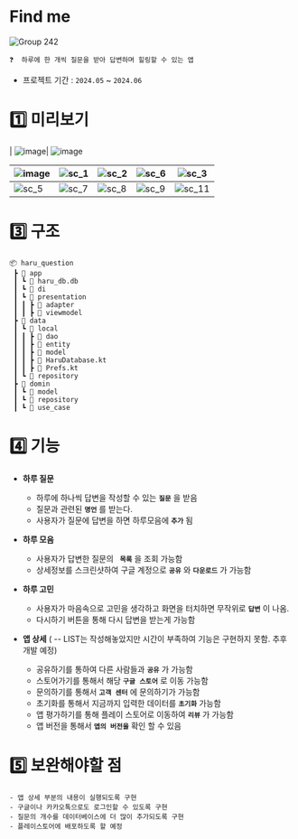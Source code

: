 # Find me 

![Group 242](https://user-images.githubusercontent.com/94586184/230772869-10666a35-d9cd-4246-9a09-58aa45499138.png)
```
❓  하루에 한 개씩 질문을 받아 답변하며 힐링할 수 있는 앱
```
- 프로젝트 기간 : `2024.05` ~ `2024.06`


# :one: 미리보기
| ![image](https://github.com/yena101/myblog/assets/130446733/5b4eaed5-3537-4f9a-8747-9446e3341610)| ![image](https://github.com/yena101/myblog/assets/130446733/af37b639-55a5-4895-8ff5-c0013e4bb4dd)


| ![image](https://github.com/yena101/myblog/assets/130446733/5b4eaed5-3537-4f9a-8747-9446e3341610)| ![sc_1](https://user-images.githubusercontent.com/94586184/230772672-9bd7733b-7f96-40ee-bd1c-a85109b55852.png)|![sc_2](https://user-images.githubusercontent.com/94586184/230772676-0b55067a-52b4-4b05-8a05-3036e91ec8fb.png) | ![sc_6](https://user-images.githubusercontent.com/94586184/230772685-073df27c-0d9b-417d-8f6c-157100ab1320.png)|![sc_3](https://user-images.githubusercontent.com/94586184/230772750-bbeef7db-2c87-4de7-97db-dafacf385d24.png) |
|-|-|-|-|-|
| ![sc_5](https://user-images.githubusercontent.com/94586184/230772785-c817f468-1457-4158-9075-82ab47cade2d.png) | ![sc_7](https://user-images.githubusercontent.com/94586184/230772797-9a5da01c-a981-4209-a379-4a556eff4b99.png) |![sc_8](https://user-images.githubusercontent.com/94586184/230772813-e6301b9b-5ca1-40ab-9e0f-f6f6a8d233da.png) |![sc_9](https://user-images.githubusercontent.com/94586184/230772829-7ec44617-037b-4f46-8b8e-400908203447.png)| ![sc_11](https://user-images.githubusercontent.com/94586184/230772836-f486b8a7-fdad-439b-aeeb-3581748f4fa9.png)| 





# :three: 구조
```
📦 haru_question
 ┣ 📂 app
 ┃ ┗ 📜 haru_db.db
 ┃ ┗ 📂 di
 ┃ ┗ 📂 presentation
 ┃ ┃ ┣ 📂 adapter
 ┃ ┃ ┣ 📂 viewmodel
 ┣ 📂 data
 ┃ ┗ 📂 local
 ┃ ┃ ┣ 📂 dao
 ┃ ┃ ┣ 📂 entity
 ┃ ┃ ┣ 📂 model
 ┃ ┃ ┣ 📜 HaruDatabase.kt
 ┃ ┃ ┣ 📜 Prefs.kt
 ┃ ┗ 📂 repository
 ┣ 📂 domin
 ┃ ┗ 📂 model
 ┃ ┗ 📂 repository
 ┃ ┗ 📂 use_case
```
# :four: 기능
- **하루 질문**
    - 하루에 하나씩 답변을 작성할 수 있는 **```질문```** 을 받음
    - 질문과 관련된 **```명언```** 를 받는다.
    - 사용자가 질문에 답변을 하면 하루모음에 **```추가```** 됨
      
- **하루 모음**
    - 사용자가 답변한 질문의 **``` 목록```** 을 조회 가능함
    - 상세정보를 스크린샷하여 구글 계정으로 **```공유```** 와 **```다운로드```** 가 가능함
      
- **하루 고민**
    - 사용자가 마음속으로 고민을 생각하고 화면을 터치하면 무작위로 **```답변```** 이 나옴.
    - 다시하기 버튼을 통해 다시 답변을 받는게 가능함
      
- **앱 상세** ( -- LIST는 작성해놓았지만 시간이 부족하여 기능은 구현하지 못함. 추후 개발 예정)
   
    - 공유하기를 통하여 다른 사람들과 **```공유```** 가 가능함
    - 스토어가기를 통해서 해당 **```구글 스토어```** 로 이동 가능함
    - 문의하기를 통해서 **```고객 센터```** 에 문의하기가 가능함
    - 초기화를 통해서 지금까지 입력한 데이터를 **```초기화```** 가능함
    - 앱 평가하기를 통해 플레이 스토어로 이동하여 **```리뷰```** 가 가능함
    - 앱 버전을 통해서  **```앱의 버전을```** 확인 할 수 있음
      
    
# :five:  보완해야할 점

 
    - 앱 상세 부분의 내용이 실행되도록 구현
    - 구글이나 카카오톡으로도 로그인할 수 있도록 구현
    - 질문의 개수를 데이터베이스에 더 많이 추가되도록 구현
    - 플레이스토어에 배포하도록 할 예정
 
